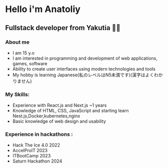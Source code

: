 # Hello i'm Anatoliy

## Fullstack developer from Yakutia 👨‍💻

### About me
- I am 15 y.o
- I am interested in programming and development of web applications, games, software
- Ability to create user interfaces using modern technologies and tools
- My hobby is learning Japanese(私のレベルはN5未満です)(漢字はよくわかりません)
### My Skills:
- Experience with React.js and Next.js ~1 years
- Knowledge of HTML, CSS, JavaScript and starting learn Nest.js,Docker,kubernetes,nginx
- Basic knowledge of web design and usability
### Experience in hackathons :
- Hack The Ice 4.0 2022
- AccelProIT 2023
- ITBootCamp 2023
- Saturn Hackathon 2024
